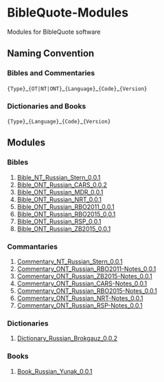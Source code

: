 # BibleQuote-Modules

Modules for BibleQuote software

## Naming Convention

### Bibles and Commentaries

`{Type}`\_`{OT|NT|ONT}`\_`{Language}`\_`{Code}`\_`{Version}`

### Dictionaries and Books

`{Type}`\_`{Language}`\_`{Code}`\_`{Version}`

## Modules

### Bibles

1. [Bible_NT_Russian_Stern_0.0.1](./Bibles/Bible_NT_Russian_Stern_0.0.1.7z)
1. [Bible_ONT_Russian_CARS_0.0.2](./Bibles/Bible_ONT_Russian_CARS_0.0.2.7z)
1. [Bible_ONT_Russian_MDR_0.0.1](./Bibles/Bible_ONT_Russian_MDR_0.0.1.7z)
1. [Bible_ONT_Russian_NRT_0.0.1](./Bibles/Bible_ONT_Russian_NRT_0.0.1.7z)
1. [Bible_ONT_Russian_RBO2011_0.0.1](./Bibles/Bible_ONT_Russian_RBO2011_0.0.1.7z)
1. [Bible_ONT_Russian_RBO2015_0.0.1](./Bibles/Bible_ONT_Russian_RBO2015_0.0.1.7z)
1. [Bible_ONT_Russian_RSP_0.0.1](./Bibles/Bible_ONT_Russian_RSP_0.0.1.7z)
1. [Bible_ONT_Russian_ZB2015_0.0.1](./Bibles/Bible_ONT_Russian_ZB2015_0.0.1.7z)

### Commantaries

1. [Commentary_NT_Russian_Stern_0.0.1](./Commentaries/Commentary_NT_Russian_Stern_0.0.1.7z)
1. [Commentary_ONT_Russian_RBO2011-Notes_0.0.1](./Commentaries/Commentary_ONT_Russian_RBO2011-Notes_0.0.1.7z)
1. [Commentary_ONT_Russian_ZB2015-Notes_0.0.1](./Commentaries/Commentary_ONT_Russian_ZB2015-Notes_0.0.1.7z)
1. [Commentary_ONT_Russian_CARS-Notes_0.0.1](./Commentaries/Commentary_ONT_Russian_CARS-Notes_0.0.1.7z)
1. [Commentary_ONT_Russian_RBO2015-Notes_0.0.1](./Commentaries/Commentary_ONT_Russian_RBO2015-Notes_0.0.1.7z)
1. [Commentary_ONT_Russian_NRT-Notes_0.0.1](./Commentaries/Commentary_ONT_Russian_NRT-Notes_0.0.1.7z)
1. [Commentary_ONT_Russian_RSP-Notes_0.0.1](./Commentaries/Commentary_ONT_Russian_RSP-Notes_0.0.1.7z)

### Dictionaries

1. [Dictionary_Russian_Brokgauz_0.0.2](./Dictionaries/Dictionary_Russian_Brokgauz_0.0.2.7z)

### Books

1. [Book_Russian_Yunak_0.0.1](./Books/Book_Russian_Yunak_0.0.1.7z)